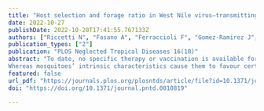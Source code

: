 ```yaml
---
title: "Host selection and forage ratio in West Nile virus–transmitting Culex mosquitoes: Challenges and knowledge gaps"
date: 2022-10-27
publishDate: 2022-10-28T17:41:55.767133Z
authors: ["Riccetti N", "Fasano A", "Ferraccioli F", "Gomez-Ramirez J", "Stilianakis NI"]
publication_types: ["2"]
publication: "PLOS Neglected Tropical Diseases 16(10)"
abstract: "To date, no specific therapy or vaccination is available for West Nile virus (WNV) infections in humans; preventive strategies represent the only possibility to control transmission. To focus these strategies, detailed knowledge of the virus dynamics is of paramount importance. However, several aspects of WNV transmission are still unclear, especially regarding the role of potential vertebrate host species.
Whereas mosquitoes’ intrinsic characteristics cause them to favour certain hosts (host preference), absolute selection is impossible in natural settings. Conversely, the selection carried out among available hosts and influenced from hosts’ availability and other ecological/environmental factors is defined as host selection."
featured: false
url_pdf: "https://journals.plos.org/plosntds/article/file?id=10.1371/journal.pntd.0010819&type=printable"
doi: "https://doi.org/10.1371/journal.pntd.0010819"

---
```


